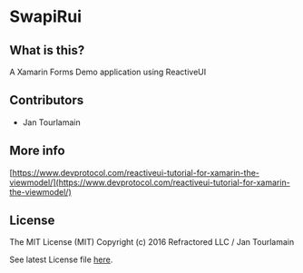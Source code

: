 # SwapiRui


## What is this?
A Xamarin Forms Demo application using ReactiveUI


## Contributors

- Jan Tourlamain

## More info
[https://www.devprotocol.com/reactiveui-tutorial-for-xamarin-the-viewmodel/](https://www.devprotocol.com/reactiveui-tutorial-for-xamarin-the-viewmodel/)

## License

The MIT License (MIT) Copyright (c) 2016 Refractored LLC / Jan Tourlamain

See latest License file [here](https://github.com/jtourlamain/DevProtocol.Xam.SwapiRui.git/blob/master/License).